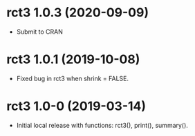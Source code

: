 # rct3 1.0.3 (2020-09-09)
* Submit to CRAN

# rct3 1.0.1 (2019-10-08)
* Fixed bug in rct3 when shrink = FALSE.

# rct3 1.0-0 (2019-03-14)
* Initial local release with functions: rct3(), print(), summary().
